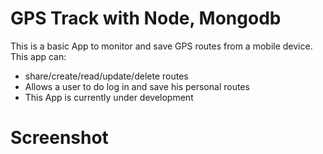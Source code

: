# GPS Track with Node, Mongodb
This is a basic App to monitor and save GPS routes from a mobile device.
This app can:
- share/create/read/update/delete routes
- Allows a user to do log in and save his personal routes
- This App is currently under development

# Screenshot


